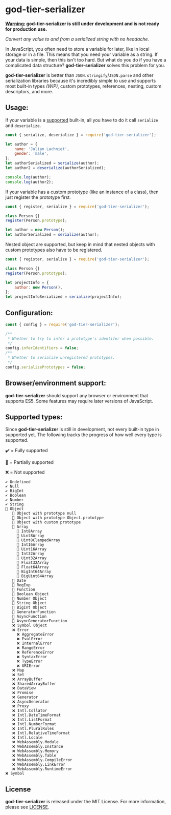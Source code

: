 # god-tier-serializer

**<ins>Warning:</ins> god-tier-serializer is still under development and is not ready for production use.**

_Convert any value to and from a serialized string with no headache._

In JavaScript, you often need to store a variable for later, like in local storage or in a file. This means that you need your variable as a string. If your data is simple, then this isn't too hard. But what do you do if you have a complicated data structure? **god-tier-serializer** solves this problem for you.

**god-tier-serializer** is better than `JSON.stringify`/`JSON.parse` and other serialization libraries because it's incredibly simple to use and supports most built-in types _(WIP)_, custom prototypes, references, nesting, custom descriptors, and more.

## Usage:

If your variable is a [supported](#supported-types) built-in, all you have to do it call `serialize` and `deserialize`.

```js
const { serialize, deserialize } = require('god-tier-serializer');

let author = {
	name: 'Julian Lachniet',
	gender: 'male',
};
let authorSerialized = serialize(author);
let author2 = deserialize(authorSerialized);

console.log(author);
console.log(author2);
```

If your variable has a custom prototype (like an instance of a class), then just register the prototype first.

```js
const { register, serialize } = require('god-tier-serializer');

class Person {}
register(Person.prototype);

let author = new Person();
let authorSerialized = serialize(author);
```

Nested object are supported, but keep in mind that nested objects with custom prototypes also have to be registered.

```js
const { register, serialize } = require('god-tier-serializer');

class Person {}
register(Person.prototype);

let projectInfo = {
	author: new Person(),
};
let projectInfoSerialized = serialize(projectInfo);
```

## Configuration:

```ts
const { config } = require('god-tier-serializer');

/**
 * Whether to try to infer a prototype's identifer when possible.
 */
config.inferIdentifiers = false;
/**
 * Whether to serialize unregistered prototypes.
 */
config.serializePrototypes = false;
```

## Browser/environment support:

**god-tier-serializer** should support any browser or environment that supports ES5. Some features may require later versions of JavaScript.

## Supported types:

Since **god-tier-serializer** is still in development, not every built-in type in supported yet. The following tracks the progress of how well every type is supported.

✔️ = Fully supported

📝 = Partially supported

❌ = Not supported

```
✔️ Undefined
✔️ Null
✔️ BigInt
✔️ Boolean
✔️ Number
✔️ String
📝 Object
   📝 Object with prototype null
   📝 Object with prototype Object.prototype
   📝 Object with custom prototype
   📝 Array
     📝 Int8Array
     📝 Uint8Array
     📝 Uint8ClampedArray
     📝 Int16Array
     📝 Uint16Array
     📝 Int32Array
     📝 Uint32Array
     📝 Float32Array
     📝 Float64Array
     📝 BigInt64Array
     📝 BigUint64Array
   📝 Date
   📝 RegExp
   📝 Function
   📝 Boolean Object
   📝 Number Object
   📝 String Object
   📝 BigInt Object
   📝 GeneratorFunction
   📝 AsyncFunction
   📝 AsyncGeneratorFunction
   ❌ Symbol Object
   ❌ Error
     ❌ AggregateError
     ❌ EvalError
     ❌ InternalError
     ❌ RangeError
     ❌ ReferenceError
     ❌ SyntaxError
     ❌ TypeError
     ❌ URIError
   ❌ Map
   ❌ Set
   ❌ ArrayBuffer
   ❌ SharedArrayBuffer
   ❌ DataView
   ❌ Promise
   ❌ Generator
   ❌ AsyncGenerator
   ❌ Proxy
   ❌ Intl.Collator
   ❌ Intl.DateTimeFormat
   ❌ Intl.ListFormat
   ❌ Intl.NumberFormat
   ❌ Intl.PluralRules
   ❌ Intl.RelativeTimeFormat
   ❌ Intl.Locale
   ❌ WebAssembly.Module
   ❌ WebAssembly.Instance
   ❌ WebAssembly.Memory
   ❌ WebAssembly.Table
   ❌ WebAssembly.CompileError
   ❌ WebAssembly.LinkError
   ❌ WebAssembly.RuntimeError
❌ Symbol
```

## License

**god-tier-serializer** is released under the MIT License. For more information, please see [LICENSE](https://github.com/jlachniet/god-tier-serializer/blob/main/LICENSE).
